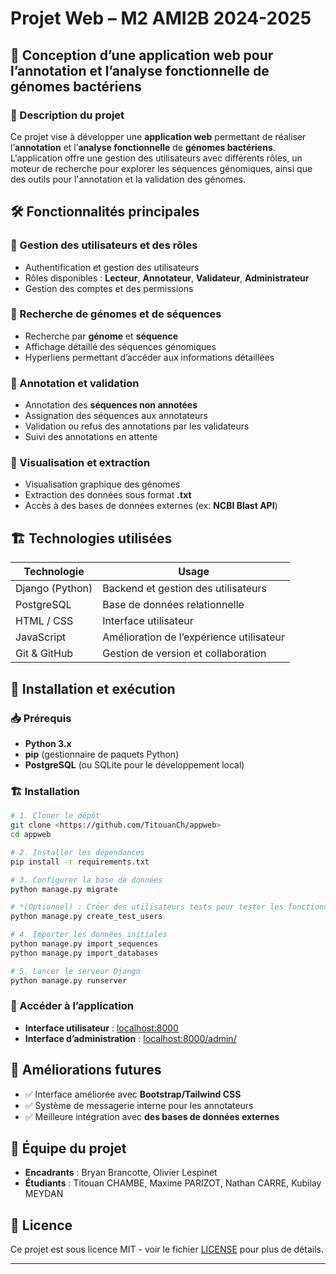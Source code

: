 # Projet Web – M2 AMI2B 2024-2025


## 🚀 Conception d’une application web pour l’annotation et l’analyse fonctionnelle de génomes bactériens

### 📖 Description du projet
Ce projet vise à développer une **application web** permettant de réaliser l’**annotation** et l’**analyse fonctionnelle** de **génomes bactériens**. L'application offre une gestion des utilisateurs avec différents rôles, un moteur de recherche pour explorer les séquences génomiques, ainsi que des outils pour l'annotation et la validation des génomes.

## 🛠️ Fonctionnalités principales

### 🔹 Gestion des utilisateurs et des rôles
- Authentification et gestion des utilisateurs
- Rôles disponibles : **Lecteur**, **Annotateur**, **Validateur**, **Administrateur**
- Gestion des comptes et des permissions

### 🔹 Recherche de génomes et de séquences
- Recherche par **génome** et **séquence**
- Affichage détaillé des séquences génomiques
- Hyperliens permettant d’accéder aux informations détaillées

### 🔹 Annotation et validation
- Annotation des **séquences non annotées**
- Assignation des séquences aux annotateurs
- Validation ou refus des annotations par les validateurs
- Suivi des annotations en attente

### 🔹 Visualisation et extraction
- Visualisation graphique des génomes
- Extraction des données sous format **.txt**
- Accès à des bases de données externes (ex: **NCBI Blast API**)

## 🏗️ Technologies utilisées

| Technologie      | Usage |
|-----------------|------------------------------------------------|
| Django (Python) | Backend et gestion des utilisateurs           |
| PostgreSQL      | Base de données relationnelle                 |
| HTML / CSS      | Interface utilisateur                         |
| JavaScript      | Amélioration de l’expérience utilisateur      |
| Git & GitHub    | Gestion de version et collaboration          |

## 🚀 Installation et exécution

### 📥 Prérequis
- **Python 3.x**
- **pip** (gestionnaire de paquets Python)
- **PostgreSQL** (ou SQLite pour le développement local)

### 🏗️ Installation
```bash
# 1. Cloner le dépôt
git clone <https://github.com/TitouanCh/appweb>
cd appweb

# 2. Installer les dépendances
pip install -r requirements.txt

# 3. Configurer la base de données
python manage.py migrate

# *(Optionnel) : Créer des utilisateurs tests pour tester les fonctionnalités du site
python manage.py create_test_users

# 4. Importer les données initiales
python manage.py import_sequences
python manage.py import_databases

# 5. Lancer le serveur Django
python manage.py runserver
```

### 🔗 Accéder à l’application
- **Interface utilisateur** : [localhost:8000](http://127.0.0.1:8000/)
- **Interface d’administration** : [localhost:8000/admin/](http://127.0.0.1:8000/admin/)

## 📌 Améliorations futures
- ✅ Interface améliorée avec **Bootstrap/Tailwind CSS**
- ✅ Système de messagerie interne pour les annotateurs
- ✅ Meilleure intégration avec **des bases de données externes**

## 👥 Équipe du projet
- **Encadrants** : Bryan Brancotte, Olivier Lespinet
- **Étudiants** : Titouan CHAMBE, Maxime PARIZOT, Nathan CARRE, Kubilay MEYDAN

## 📜 Licence
Ce projet est sous licence MIT - voir le fichier [LICENSE](LICENSE) pour plus de détails.

---




